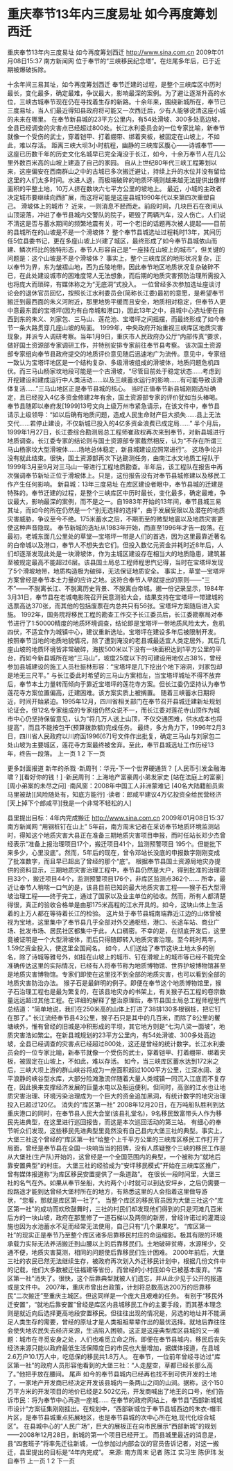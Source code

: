 # 重庆奉节13年内三度易址 如今再度筹划西迁

重庆奉节13年内三度易址 如今再度筹划西迁
http://www.sina.com.cn  2009年01月08日15:37   南方新闻网
位于奉节的“三峡移民纪念塔”。在烂尾多年后，已于近期被爆破拆除。

十余年间三易其址，如今再度筹划西迁
奉节迁建的过程，是整个三峡库区中历时最长，变化最多，确定最难，争议最大，影响最深的案例。为了避让逐渐升高的水位，三峡古城奉节现在仍在寻找着生存的新路。十余年来，围绕新城所在，奉节已三度易址，当人们最近得知县政府将可能又一次西迁后，少有人能够说清这座小城的未来在哪里。
在奉节新县城的23平方公里内，有54处滑坡、300多处高边坡，全县已经调查的灾害点已经超过800处。长江水利委员会的一位专家比喻，新奉节就像一个受伤的武士，穿着铠甲、打着绷带、绑着夹板，被固定在山坡上，不如此，难以存活。
距离三峡大坝3小时航程，幽静的三峡库区腹心——诗城奉节——这座已历数千年的历史文化名城早已完全淹没于长江，如今，十余万奉节人在几公里外数百米高的山坡上建造了自己的家园。
自从上世纪80年代三峡工程筹划以来，这座偏安在西南群山之中的古城已多次搬迁避让，持续上升的水位并没有留给这里的人们太多时间。水进人退，而极端破碎的地质环境则越来越无法提供出像样面积的平整土地，10万人挤在数块六七平方公里的坡地上。
最近，小城的主政者决定城市要继续向西扩展，而这将可能是这座县城1990年代以来第四次重塑自己。
滑坡体上的城市？
近来，一则消息不胫而走。前段时间，几块巨石在夜间从山顶滚落，冲进了奉节县城内交警队的院子，砸毁了两辆汽车，没人伤亡。人们说不清这是否与蓄水期间的频繁地震有关，可一个老旧的话题再次被人提起——目前的县城所在的山坡是不是一个滑坡体？
整个奉节县城选址过程耗时13年，其间历任5位县委书记，更在多座山坡上兴建了城区，最终形成了如今奉节县城依山而建、鳞次栉比的独特形态，奉节人形容自己是“一座挂在山坡上的城市”，但关键的问题是：这个山坡是不是个滑坡体？
事实上，整个三峡库区的地形状况复杂，正以奉节为界，东为皱褶山地，西为丘陵地带。因此奉节地区地质状况复杂破碎不已，在此处建设城市的困难度常人无法想象，而后期的地质灾害预防治理所需投入也将庞大而琐碎，有媒体称之为“无底洞”式投入。
一位曾经多次参加选址座谈讨论会的退休官员回忆，按照长江水利委员会(简称长江委)最初的意愿，是希望奉节搬迁到最西面的朱义河附近，那里地势平缓而且安全，地质相对稳定，但奉节人更中意最东面的宝塔坪(因为有白帝城和港口)，因此13年之中，县城中心选址便在自西到东的朱义、刘家包、三马山、莲花池、宝塔坪之间摇摆，而最终形成了如今奉节一条大路贯穿几座山坡的局面。
1999年，中央政府开始重视三峡库区地质灾害现象，并派专人调研考察。当年1月9日，重庆市人民政府办公厅“内部传真”要求，做好国土资源部专家调研工作，并特别安排专家前往奉节县考察。
该次国土资源部专家组向奉节县政府提交的地质评价意见随后迅速地广为流传。意见中，专家组一致认为宝塔坪地区是一个结构复杂、多级滑坡组成的滑坡体，地质问题危机四伏。而三马山杨家坟地段可能是一个古滑坡，“尽管目前处于稳定状态……考虑到开挖建设和建成运行中人类活动……以及三峡蓄水运行的影响……有可能导致该滑体复活……”三马山地区正是奉节县城的核心。
当时正值奉节新县城刚刚选址确定，且已经投入4亿多资金修建2年有余，国土资源部专家的评价犹如当头棒喝。奉节县随即以奉府发[1999]13号文向上级万州市紧急请示，在该文件中，奉节县请示上级领导：“如以后确有地质问题，造成人民生命财产巨大损失……县上无法交代……若停止建设，不仅新城已投入的4亿多资金浪费已成定局……”
半个月后，1999年1月27日，长江委综合勘测局总工程师崔政权再次来到奉节，对新县城进行地质调查。长江委专家的结论则与国土资源部专家截然相反，认为“不存在所谓三马山杨家坟大型滑坡体……场地总体稳定，新县城建设应照常进行”。
这场争论并没有就此结束。很快，国土资源部再次下达勘测任务，由南江水文地质工程队于1999年3月至9月对三马山一带进行工程地质勘查。半年后，该工程队在报告中再次强调奉节新址正位于滑坡体上。只是，这份报告没有对奉节县城修建以及移民工作产生任何影响。
新县城：13年三度易址
在库区建设者眼中，奉节县城的迁建是特殊的。奉节迁建的过程，是整个三峡库区中历时最长，变化最多，确定最难，争议最大，影响最深的案例，而不是之一。自1983年开始的13年间，奉节县城三易其址，而如今的所在仍然是一个“别无选择的选择”，由于发展受限以及潜在的地质灾害威胁，争议至今不绝。175米蓄水之后，不期而至的微型地震以及地质灾害更使这种声音隐现。
奉节新城的选址从1983年开始，而直至1996年才告一段落。在最初，老城东面几公里处的草堂—宝塔坪一带是人们的首选，因为这里最靠近著名的白帝城以及港口，奉节人不想失去它们。但投入数亿元资金并耗时近8年后，人们却逐渐发现此处是一块滑坡体，作为主城区建设存在相当大的地质隐患，建筑甚至被规定最高不能超过6层。该县国土局总工程师程思忾记得，当时在宝塔坪发现了5个滑坡地带，地质构造极为破碎，无法保证地质安全。
事实上，草堂—宝塔坪方案曾经是奉节本土力量的应许之地。这符合奉节人早就提出的原则——“三不”——不脱离长江、不脱离历史背景、不脱离白帝城。据一份记录显示，1984年3月31日，奉节县在老城电影院召开民意测验大会，结果支持在宝塔坪一带建城的选票高达370张，而其他的包括废票在内总共只有56张。宝塔坪方案随后进入实施。
1992年，国务院将移民工程的勘查工作交予长江委员后，长江委勘察局对奉节进行了1∶50000精度的地质环境调查，结论即是宝塔坪一带地质风险太大，危机四伏，不适宜作为城镇中心，建议重新选址。宝塔坪在建设多年后被限制开发。
按照奉节当地的地质地貌情况，除了遭到淹没的老县城最适宜人类定居外，其后几座山坡的地质环境皆非常破碎，海拔500米以下没有一块面积达到1平方公里的平台，而如今新县城所在地“三马山”，坡度25度以下的可建设用地仅占38%，曾经参加县城建设的施工人员杜振林形容：“宝塔坪是几下挖出个地下溶洞，刘家包却是地无三尺平。”
与长江委此时希望的三马山方案相左，当宝塔坪城址不得不放弃后，奉节本土力量转而倾向于靠近宝塔坪的莲花寺方案。但长江委仍坚持认为奉节莲花寺方案位置偏高，迁建困难。该方案实质上被搁置。
随着三峡蓄水日期将近，时间开始紧迫。1995年12月，四川省相关部门在奉节召开县城迁建新址规划论证会，但12名专家组成的专家组仍然众说不一，而长江委对莲花寺山顶作为城市中心仍坚持保留意见，认为“将几万人送上山顶，不仅交通困难，供水成本也将提高”，而且不能按包干(预算拨款额)完成任务。
最终，多方角力下，1996年2月3日，四川省人民政府以川府函1996[67]号文件作出批复，确定三马山与刘家包二处山坡为主要城区，莲花寺方案最终被舍弃。至此，奉节县城选址工作历经13年，终告一段落。
上一页
1
2
下一页

更多封面报道
新年的杀戮
·新周刊：华元-下一个世界硬通货？
[人民币引发金融海啸？][看好你的钱！]
·新民周刊：上海地产富豪周小弟发家史
[站在法庭上的富豪][周小弟案的未尽之问]
·南风窗：2008年中国工人非洲蒙难记
[40名大陆籍船员索马里被劫][风险随处有，知底方能行]
·读者：郎咸平建议4万亿投资全给民营经济
[天上掉下个郎咸平][我是一个非常不轻松的人]

县里提出目标：4年内完成搬迁 
http://www.sina.com.cn  2009年01月08日15:37   南方新闻网
“用钢桩钉在山上”
5年前，南方周末记者在采访奉节地质环境监测站时，得知这个地质灾害大县正在准备三期地质灾害项目申报，而时任站长邓少杰曾经表示“准备上报治理项目17个，搬迁项目41个，监测预警项目 195个。但能批下来多少，心里没底”。然而，5年后的现在，曾令邓站长没底的申报数字刚刚变成了批准数字，而且早已超出了曾经的那个“底”。
根据奉节县国土资源局地灾办提供的资料显示，三期地质灾害治理工程中，奉节县仍然是大户，得到批准的治理项目33个，搬迁项目44个，监测预警项目176个，非库区监测点362个……
所幸，最近让奉节人稍喘一口气的是，该县目前已知的最大地质灾害工程——猴子石大型滑坡治理工程——终于完工，通过了国家以及业主单位的验收。然而，所有人都清楚得很，真正的验收合格单是由那175米高程的江水开具的。如今，这块山体上生活着的上万人都在等待着长江的检验。
这片处于奉节县城南端靠近江边的山体曾被视为宝地，这里集中了奉节县几乎全部对外交通枢纽，港口、长途车站、商业广场、批发市场、居民社区都集中于此，人口稠密。不幸的是，在彻底开发后，这里竟被证明是一个大型滑坡体，而后只得随即转入地质灾害治理。至今耗时两年，1.59亿资金投入，使这里全国闻名。
如今，人们送给了奉节这块土地太多的别名，除了诗城等雅号外，如挂在山坡上的城市、钉在滑坡上的城市等已经不能完全准确传达这里的实际情况，已经有人将奉节称为地质博物馆、世界护坡博物馆甚至是地质灾害博物馆。专家们即使在这里找不到全部的地质灾害，也可以看到全部的地质灾害防治办法。
猴子石是最鲜明的例子。即便在奉节这个地质博物馆里，猴子石治理工程也是最为繁复的，在该县地灾办的书架上，有关猴子石工程的卷宗数量远远超过其他工程。在详细的解释了整治原理后，奉节县国土局总工程师程思忾总结道：“简单地说，我们在250米高的山体上打进了38排130多根钢桩，把它钉在那了。”
长江流经奉节县43公里，猴子石只是其中的几百米，而除了8公里的矍塘峡外，惟有曾经的旧城是冲积形成的平坝，其它地方则是“七沟八梁一面坡”，地质灾害浩如繁尘。在新县城规划的23平方公里内，有54处滑坡、300多处高边坡，全县已经调查的灾害点已经超过800处，这还是曾经的统计数字。长江水利委员会的一位专家比喻，新奉节就像一个受伤的武士，穿着铠甲、打着绷带、绑着夹板，被固定在山坡上，不如此，难以存活。
如今，当三峡库区蓄水达到172米之后，三峡大坝上游的群山峡谷将成为一座面积超过1000平方公里，江深水阔、波平浪静的峡谷型水库，大部分险滩激流伴随着大量人类城镇一同沉入江底而不复存在，因此换来支撑经济发展的巨量水电以及船运便利。但同时，高涨的江水也让地质灾害治理、环境污染治理成为一个巨大的资金追加黑洞，有统计数字的地灾治理投入已超过120亿。
消失的“库区第一社”
2008年12月20日，在万吨船队胜利到达重庆港口的同时，在奉节县人民大会堂(该县礼堂名)，9名移民致富带头人作为移民先进典型，在这里进行巡回报告，而这是本次巡回活动的第三站。
有细心的奉节听众们发现，这些移民先进典型里竟然没有自己县内大堡三社的典型。事实上，大堡三社这个曾经的“库区第一社”给整个上千平方公里的三峡库区移民工作打开了局面，曾经是奉节县在全国一块响当当的招牌，没有人质疑整个三峡的移民工作是从大堡社(生产队)开始的，这曾经是一个全国范围内的典型，一个被称为“就地后靠安置典型”的村庄。
大堡三社的经验成为“安坪移民模式”开始在三峡库区推广，曾有媒体报道称“为库区移民安置提供了一条道路”。
在很长一段时间里，大堡三社的名气在外。如果从奉节坐船，大约两个小时就可以到达安坪乡，之后仍需要一段路途才能到达曾经大堡村所在的地方，有熟悉这里的人会指着这里做导游状，“您看，那就是库区第一社了”。
当整个库区的移民官员因为大堡三社这个“库区第一社”的成功而欢欣鼓舞时，三社的村民们却发现他们得到的只是河滩几百米后方的一块山坡，政府在那里修了一道石梯以及两侧的新房，曾经许诺过的灌溉设施也因为水池蓄水不足而经常无法使用，自己只有“几个果果吃”。
“库区第一社”的现实正是奉节乃至整个库区诸多后靠移民村庄的命运缩影。极其有限的环境承载力实际无法养活搬迁到山腰以上的后靠移民们。土地破碎贫瘠，水源稀少，交通不便，地质灾害莫测，相同的问题使后靠移民们生计困难。
2000年前后，大堡三社的农民已然无法继续生存，被政府再次划入外迁移民计划中，根据几份文件中的记载，他们大多数被迁往福建等省份，而曾经的小村庄如今已被基本废弃。“库区第一社”消失了。很快，这个后靠典型就被人们遗忘，并从此少见于公开的报道或是文件中。
2007年，重庆市曾出台政策，计划将总数高达200万的后靠移民“二次搬迁”至重庆主城区。但这同样是一个庞大且艰难的任务。
有别于“移民外迁安置”，“就地后靠安置”曾经是库区内县城移民工作的主要手段，而其基本理念则是就近向后选择更高地段安置移民。但往往出现的情况是，另选的地址并不能满足人类生存的需要，曾经的原址才是人类祖祖辈辈作出的最优选择。就地后靠往往会使失地农民失去经济来源，生活陷入困顿。这正是这座典型库区县城的又一难题：城市在寻觅安身之处，人们也难觅立命之所。即便在奉节县城内，移民后丧失经济来源只能以政府最低生活保障度日的市民也大量增加，据媒体报道，在县城2.6万户10.1万人中，吃低保的移民共1.8万人。
在奉节，一位前年曾经寻访过“库区第一社”的政府人员形容他看到的大堡三社：“人走屋空，草都已经长那么高了。”他把手放在腰间。
尾声
如今的奉节县城内已经再也找不到可供开发的土地了，一家地产开发商已经决定开发该县城内一条两山之间的山涧。据称，这个150万平方米的开发项目的地价已经是2.502亿元，开发商喊出了地王的口号，他们告诉市民：将为奉节中心再造一座城……
在奉节的政府网站上，奉节县“西部新城城市设计”方案征集刚刚挂出。在规划中，“西部新城位于奉节县城西边的朱衣-帽丰片区，是奉节县城重点拓展地区，也是奉节县城的次中心所在地,现代化综合城区”。
在县城中心的“人民广场”，巨大的展板正在向市民展示“西部新城”的规划——2008年12月28日，新城的第一个项目已经开工。
而县城里最近的消息是，县“四套班子”将率先迁往新城，一位参加过内部会议的官员告诉记者，对这一搬迁，县里提出的目标是“4年内完成”。 来源: 南方周末  记者 陈江 实习生 陈伊玮 发自奉节
上一页
1
2
下一页

